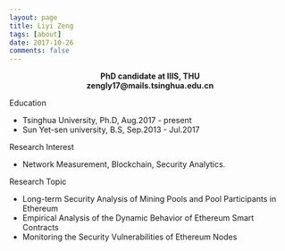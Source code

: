 ```yaml
---
layout: page
title: Liyi Zeng
tags: [about]
date: 2017-10-26
comments: false
---
```

<center><b>PhD candidate at IIIS, THU</b></center>
<center><b>zengly17@mails.tsinghua.edu.cn</b></center> 

Education
* Tsinghua University, Ph.D, Aug.2017 - present
* Sun Yet-sen university, B.S, Sep.2013 - Jul.2017

Research Interest
* Network Measurement, Blockchain, Security Analytics. 

Research Topic
* Long-term Security Analysis of Mining Pools and Pool Participants in Ethereum
* Empirical Analysis of the Dynamic Behavior of Ethereum Smart Contracts
* Monitoring the Security Vulnerabilities of Ethereum Nodes
